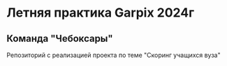 # Летняя практика Garpix 2024г
## Команда "Чебоксары"
Репозиторий с реализацией проекта по теме "Скоринг учащихся вуза"
